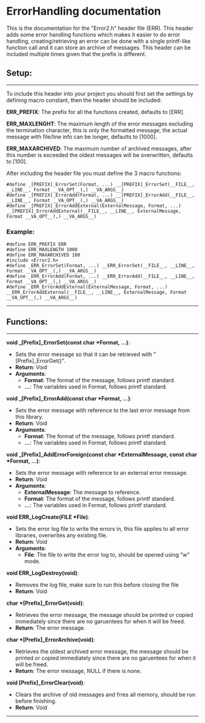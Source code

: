 # ErrorHandling documentation
This is the documentation for the "Error2.h" header file (ERR). This header adds some error handling functions which makes it easier to do error handling, creating/retrieving an error can be done with a single printf-like function call and it can store an archive of messages. This header can be included multiple times given that the prefix is different.

## Setup:
---
To include this header into your project you should first set the settings by defining macro constant, then the header should be included:

**ERR_PREFIX**: The prefix for all the functions created, defaults to [ERR].

**ERR_MAXLENGHT**: The maximum length of the error messages excluding the termination character, this is only the formatted message, the actual message with file/line info can be longer, defaults to [1000].

**ERR_MAXARCHIVED**: The maximum number of archived messages, after this number is exceeded the oldest messages will be overwritten, defaults to [100].

After including the header file you must define the 3 macro functions:

```
#define _[PREFIX]_ErrorSet(Format, ...) __[PREFIX]_ErrorSet(__FILE__, __LINE__, Format __VA_OPT__(,) __VA_ARGS__)
#define _[PREFIX]_ErrorAdd(Format, ...) __[PREFIX]_ErrorAdd(__FILE__, __LINE__, Format __VA_OPT__(,) __VA_ARGS__)
#define _[PREFIX]_ErrorAddExternal(ExternalMessage, Format, ...) __[PREFIX]_ErrorAddExternal(__FILE__, __LINE__, ExternalMessage, Format __VA_OPT__(,) __VA_ARGS__)
```

### Example:
```
#define ERR_PREFIX ERR
#define ERR_MAXLENGTH 1000
#define ERR_MAXARCHIVED 100
#include <Error2.h>
#define _ERR_ErrorSet(Format, ...) __ERR_ErrorSet(__FILE__, __LINE__, Format __VA_OPT__(,) __VA_ARGS__)
#define _ERR_ErrorAdd(Format, ...) __ERR_ErrorAdd(__FILE__, __LINE__, Format __VA_OPT__(,) __VA_ARGS__)
#define _ERR_ErrorAddExternal(ExternalMessage, Format, ...) __ERR_ErrorAddExternal(__FILE__, __LINE__, ExternalMessage, Format __VA_OPT__(,) __VA_ARGS__)
```
---

## Functions:
---
**void _[Prefix]_ErrorSet(const char *Format, ...)**:
- Sets the error message so that it can be retrieved with "[Prefix]_ErrorGet()".
- **Return**: Void
- **Arguments**:
  - **Format**: The format of the message, follows printf standard.
  - **...**: The variables used in Format, follows printf standard.

**void _[Prefix]_ErrorAdd(const char *Format, ...)**:
- Sets the error message with reference to the last error message from this library.
- **Return**: Void
- **Arguments**:
  - **Format**: The format of the message, follows printf standard.
  - **...**: The variables used in Format, follows printf standard.

**void _[Prefix]_AddErrorForeign(const char *ExternalMessage, const char *Format, ...)**:
- Sets the error message with reference to an external error message.
- **Return**: Void
- **Arguments**:
  - **ExternalMessage**: The message to reference.
  - **Format**: The format of the message, follows printf standard.
  - **...**: The variables used in Format, follows printf standard.

**void ERR_LogCreate(FILE *File)**:
- Sets the error log file to write the errors in, this file applies to all error libraries, overwrites any existing file.
- **Return**: Void
- **Arguments**:
  - **File**: The file to write the error log to, should be opened using "w" mode.

**void ERR_LogDestroy(void)**:
- Removes the log file, make sure to run this before closing the file
- **Return**: Void

**char *[Prefix]_ErrorGet(void)**:
- Retrieves the error message, the message should be printed or copied immediately since there are no garuentees for when it will be freed.
- **Return**: The error message.

**char *[Prefix]_ErrorArchive(void)**:
- Retrieves the oldest archived error message, the message should be printed or copied immediately since there are no garuentees for when it will be freed.
- **Return**: The error message, NULL if there is none.

**void [Prefix]_ErrorClear(void)**:
- Clears the archive of old messages and frres all memory, should be run before finishing.
- **Return**: Void
	
---
